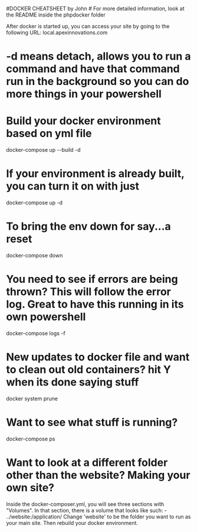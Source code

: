 #DOCKER CHEATSHEET by John #
For more detailed information, look at the README inside the phpdocker folder

After docker is started up, you can access your site by going to the following URL: local.apexinnovations.com

# -d means detach, allows you to run a command and have that command run in the background so you can do more things in your powershell #

# Build your docker environment based on yml file #
docker-compose up --build -d

# If your environment is already built, you can turn it on with just #
docker-compose up -d

# To bring the env down for say...a reset #
docker-compose down

# You need to see if errors are being thrown? This will follow the error log. Great to have this running in its own powershell #
docker-compose logs -f

# New updates to docker file and want to clean out old containers? hit Y when its done saying stuff #
docker system prune

# Want to see what stuff is running? #
docker-compose ps

# Want to look at a different folder other than the website? Making your own site? #
Inside the docker-composer.yml, you will see three sections with "Volumes". In that section, there is a volume that looks like such:
	- ../website:/application/
Change 'website' to be the folder you want to run as your main site.
Then rebuild your docker environment.